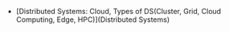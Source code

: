 - [Distributed Systems: Cloud, Types of DS(Cluster, Grid, Cloud Computing, Edge, HPC)](Distributed Systems)
